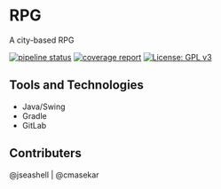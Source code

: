 # RPG
A city-based RPG

[![pipeline status](https://gitlab.com/jseashell/rpg/badges/master/pipeline.svg)](https://gitlab.com/jseashell/rpg/commits/master)
[![coverage report](https://gitlab.com/jseashell/rpg/badges/master/coverage.svg)](https://gitlab.com/jseashell/rpg/commits/master)
[![License: GPL v3](https://img.shields.io/badge/License-GPLv3-blue.svg)](https://www.gnu.org/licenses/gpl-3.0)

## Tools and Technologies
* Java/Swing
* Gradle
* GitLab

## Contributers
@jseashell | @cmasekar